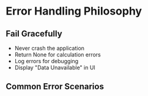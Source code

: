 # Error Handling Philosophy

## Fail Gracefully
- Never crash the application
- Return None for calculation errors
- Log errors for debugging
- Display "Data Unavailable" in UI

## Common Error Scenarios
```python